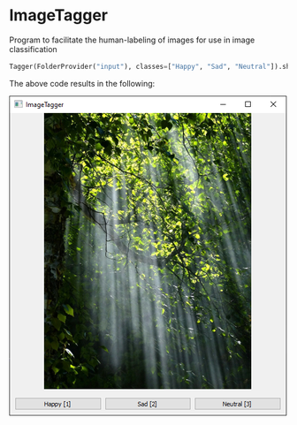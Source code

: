 # ImageTagger
Program to facilitate the human-labeling of images for use in image classification

```python
Tagger(FolderProvider("input"), classes=["Happy", "Sad", "Neutral"]).show()
```
The above code results in the following:<br>

![](res/screenshot.png)